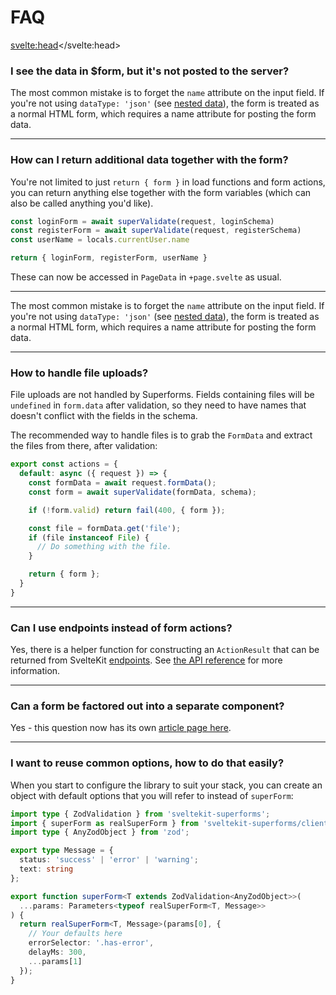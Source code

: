 # FAQ

<svelte:head><title>FAQ</title></svelte:head>

### I see the data in $form, but it's not posted to the server?

The most common mistake is to forget the `name` attribute on the input field. If you're not using `dataType: 'json'` (see [nested data](/concepts/nested-data)), the form is treated as a normal HTML form, which requires a name attribute for posting the form data.

---

### How can I return additional data together with the form?

You're not limited to just `return { form }` in load functions and form actions, you can return anything else together with the form variables (which can also be called anything you'd like).

```ts
const loginForm = await superValidate(request, loginSchema)
const registerForm = await superValidate(request, registerSchema)
const userName = locals.currentUser.name

return { loginForm, registerForm, userName }
```

These can now be accessed in `PageData` in `+page.svelte` as usual.

---

The most common mistake is to forget the `name` attribute on the input field. If you're not using `dataType: 'json'` (see [nested data](/concepts/nested-data)), the form is treated as a normal HTML form, which requires a name attribute for posting the form data.

---

### How to handle file uploads?

File uploads are not handled by Superforms. Fields containing files will be `undefined` in `form.data` after validation, so they need to have names that doesn't conflict with the fields in the schema. 

The recommended way to handle files is to grab the `FormData` and extract the files from there, after validation:

```ts
export const actions = {
  default: async ({ request }) => {
    const formData = await request.formData();
    const form = await superValidate(formData, schema);

    if (!form.valid) return fail(400, { form });

    const file = formData.get('file');
    if (file instanceof File) {
      // Do something with the file.
    }

    return { form };
  }
}
```

---

### Can I use endpoints instead of form actions?

Yes, there is a helper function for constructing an `ActionResult` that can be returned from SvelteKit [endpoints](https://kit.svelte.dev/docs/routing#server). See [the API reference](/api#actionresulttype-data-options--status) for more information.

---

### Can a form be factored out into a separate component?

Yes - this question now has its own [article page here](/components).

---

### I want to reuse common options, how to do that easily?

When you start to configure the library to suit your stack, you can create an object with default options that you will refer to instead of `superForm`:

```ts
import type { ZodValidation } from 'sveltekit-superforms';
import { superForm as realSuperForm } from 'sveltekit-superforms/client';
import type { AnyZodObject } from 'zod';

export type Message = { 
  status: 'success' | 'error' | 'warning'; 
  text: string 
};

export function superForm<T extends ZodValidation<AnyZodObject>>(
  ...params: Parameters<typeof realSuperForm<T, Message>>
) {
  return realSuperForm<T, Message>(params[0], {
    // Your defaults here
    errorSelector: '.has-error',
    delayMs: 300,
    ...params[1]
  });
}
```
